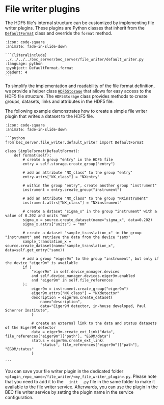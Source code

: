 # File writer plugins
The HDF5 file's internal structure can be customized by implementing file writer plugins. These plugins are Python classes that inherit from the [`DefaultFormat`](/api_reference/_autosummary/bec_server.file_writer.default_writer.DefaultFormat.rst#bec_server.file_writer.default_writer.DefaultFormat) class and override the `format` method. 

````{dropdown} View code: Default format
:icon: code-square
:animate: fade-in-slide-down

```{literalinclude} ../../../../bec_server/bec_server/file_writer/default_writer.py
:language: python
:pyobject: DefaultFormat.format
:dedent: 4
```
````

To simplify the implementation and readability of the file format definition, we provide a helper class [`HDF5Storage`](/api_reference/_autosummary/bec_server.file_writer.file_writer.HDF5Storage.rst#bec_server.file_writer.file_writer.HDF5Storage) that allows for easy access to the HDF5 file structure. The `HDF5Storage` class provides methods to create groups, datasets, links and attributes in the HDF5 file. 

The following example demonstrates how to create a simple file writer plugin that writes a dataset to the HDF5 file. 

````{dropdown} View code: Simple file writer plugin
:icon: code-square
:animate: fade-in-slide-down

```python
from bec_server.file_writer.default_writer import DefaultFormat

class SimpleFormat(DefaultFormat):
    def format(self):
        # create a group "entry" in the HDF5 file
        entry = self.storage.create_group("entry")

        # add an attribute "NX_class" to the group "entry"
        entry.attrs["NX_class"] = "NXentry"

        # within the group "entry", create another group "instrument"
        instrument = entry.create_group("instrument")

        # add an attribute "NX_class" to the group "NXinstrument"
        instrument.attrs["NX_class"] = "NXinstrument"

        # create a dataset "sigma_x" in the group "instrument" with a value of 0.202 and units "mm" 
        sigma_x = source.create_dataset(name="sigma_x", data=0.202)
        sigma_x.attrs["units"] = "mm"

        # create a dataset "sample_translation_x" in the group "instrument" and retrieve the data from the device "samx"
        sample_translation_x = source.create_dataset(name="sample_translation_x", data=self.get_entry("samx))

        # add a group "eiger9m" to the group "instrument", but only if the device "eiger9m" is available
        if (
            "eiger9m" in self.device_manager.devices
            and self.device_manager.devices.eiger9m.enabled
            and "eiger9m" in self.file_references
        ):
            eiger9m = instrument.create_group("eiger9m")
            eiger9m.attrs["NX_class"] = "NXdetector"
            description = eiger9m.create_dataset(
                name="description",
                data="Eiger9M detector, in-house developed, Paul Scherrer Institute",
            )

            # create an external link to the data and status datasets of the Eiger9M detector
            data = eiger9m.create_ext_link("data", file_references["eiger9m"]["path"], "EG9M/data")
            status = eiger9m.create_ext_link(
                "status", file_references["eiger9m"]["path"], "EG9M/status"
            )

```
````

You can save your file writer plugin in the dedicated folder `<plugin_repo_name>/file_writer/<my_file_writer_plugin>.py`. Please note that you need to add it to the `__init__.py` file in the same folder to make it available to the file writer service. Afterwards, you can use the plugin in the BEC file writer service by setting the plugin name in the service configuration. 
